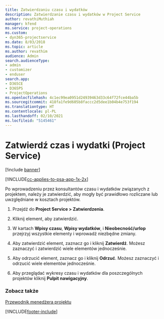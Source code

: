 ```yaml
---
title: Zatwierdzaniu czasu i wydatków
description: Zatwierdzanie czasu i wydatków w Project Service
author: revathiMuthiah
manager: kfend
ms.service: project-operations
ms.custom:
- dyn365-projectservice
ms.date: 8/03/2018
ms.topic: article
ms.author: revathim
audience: Admin
search.audienceType:
- admin
- customizer
- enduser
search.app:
- D365CE
- D365PS
- ProjectOperations
ms.openlocfilehash: 4c1ec99ea0951d24939463d33c64f72fce44ba5b
ms.sourcegitcommit: 418fa1fe9d605b8faccc2d5dee1b04b4e753f194
ms.translationtype: HT
ms.contentlocale: pl-PL
ms.lasthandoff: 02/10/2021
ms.locfileid: "5145461"
---
```

# <a name="approve-time-and-expenses-project-service"></a>Zatwierdź czas i wydatki (Project Service)

[!include [banner](../includes/psa-now-project-operations.md)]

[!INCLUDE[cc-applies-to-psa-app-1x-2x](../includes/cc-applies-to-psa-app-1x-2x.md)]

Po wprowadzeniu przez konsultantów czasu i wydatków związanych z projektem, należy je zatwierdzić, aby mogły być prawidłowo rozliczane lub uwzględniane w kosztach projektów.  
  
1.  Przejdź do **Project Service > Zatwierdzenia**.  
  
2.  Kliknij element, aby zatwierdzić.  
  
3.  W kartach **Wpisy czasu**, **Wpisy wydatków**, i **Nieobecność/urlop** przejrzyj wszystkie elementy i wprowadź niezbędne zmiany.  
  
4.  Aby zatwierdzić element, zaznacz go i kliknij **Zatwierdź**. Możesz zaznaczyć i zatwierdzić wiele elementów jednocześnie.  
  
5.  Aby odrzucić element, zaznacz go i kliknij **Odrzuć**. Możesz zaznaczyć i odrzucić wiele elementów jednocześnie.  
  
6.  Aby przeglądać wykresy czasu i wydatków dla poszczególnych projektów kliknij **Pulpit nawigacyjny**.  
  
### <a name="see-also"></a>Zobacz także  
 [Przewodnik menedżera projektu](../psa/project-manager-guide.md)


[!INCLUDE[footer-include](../includes/footer-banner.md)]